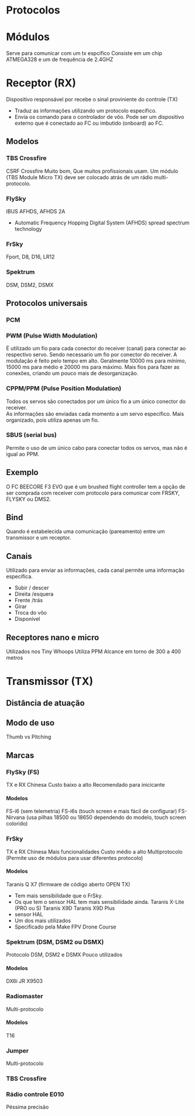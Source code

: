 # Protocolos

# Módulos
Serve para comunicar com um tx espcífico
Consiste em um chip ATMEGA328 e um de frequência de 2.4GHZ


# Receptor (RX)
Dispositivo responsável por recebe o sinal proviniente do controle (TX)
* Traduz as informações utilizando um protocolo específico.
* Envia os comando para o controlador de vôo.
Pode ser um dispositivo externo que é conectado ao FC ou imbutido (onboard) ao FC.

## Modelos

### TBS Crossfire
CSRF Crossfire
Muito bom, Que muitos profissionais usam.
Um módulo (TBS Module Micro TX) deve ser colocado atrás de um rádio multi-protocolo.

### FlySky 
IBUS
AFHDS, AFHDS 2A
* Automatic Frequency Hopping Digital System (AFHDS) spread spectrum technology

### FrSky
Fport, D8, D16, LR12

### Spektrum
DSM, DSM2, DSMX


## Protocolos universais

### PCM

### PWM (Pulse Width Modulation)
É utilizado um fio para cada conector do receiver (canal) para conectar ao respectivo servo. Sendo necessario um fio por conector do receiver.
A modulação é feito pelo tempo em alto.
Geralmente 10000 ms para mínimo, 15000 ms para médio e 20000 ms para máximo.
Mais fios para fazer as conexões, criando um pouco mais de desorganização.

### CPPM/PPM (Pulse Position Modulation)
Todos os servos são conectados por um único fio a um único conector do receiver.  
As informações são enviadas cada momento a um servo específico.
Mais organizado, pois utiliza apenas um fio.

### SBUS (serial bus)
Permite o uso de um único cabo para conectar todos os servos, mas não é igual ao PPM.


## Exemplo
O FC BEECORE F3 EVO que é um brushed flight controller tem a opção de ser comprada com receiver com protocolo para comunicar com FRSKY, FLYSKY ou DMS2.

## Bind
Quando é estabelecida uma comunicação (pareamento)  entre um transmissor e um receptor.



## Canais
Utilizado para enviar as informações, cada canal permite uma informação específica.
* Subir / descer
* Direita /esquera
* Frente /trás
* Girar
* Troca do vôo
* Disponível

## Receptores nano e micro
Utilizados nos Tiny Whoops
Utiliza PPM
Alcance em torno de 300 a 400 metros


# Transmissor (TX)

## Distância de atuação

## Modo de uso
Thumb vs Pitching

## Marcas

### FlySky (FS)
TX e RX
Chinesa
Custo baixo a alto
Recomendado para inicicante

#### Modelos
FS-i6 (sem telemetria)
FS-i6s (touch screen e mais fácil de configurar)
FS-Nirvana (usa pilhas 18500 ou 18650 dependendo do modelo, touch screen colorido)

### FrSky
TX e RX
Chinesa
Mais funcionalidades
Custo médio a alto
Multiprotocolo (Permite uso de módulos para usar diferentes protocolo)

#### Modelos
Taranis Q X7 (firmware de código aberto OPEN TX)
* Tem mais sensibilidade que o FrSky.
* Os que tem o sensor HAL tem mais sensibilidade ainda.
Taranis X-Lite (PRO ou S)
Taranis X9D 
Taranis X9D Plus
* sensor HAL
* Um dos mais utilizados
* Specificado pela Make FPV Drone Course

### Spektrum (DSM, DSM2 ou DSMX)
Protocolo DSM, DSM2 e DSMX
Pouco utilizados

#### Modelos
DX6i
JR X9503


### Radiomaster
Multi-protocolo

#### Modelos
T16


### Jumper
Multi-protocolo


### TBS Crossfire


### Rádio controle E010
Péssima precisão



